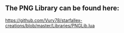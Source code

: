 ## The PNG Library can be found here:
https://github.com/Vurv78/starfallex-creations/blob/master/Libraries/PNGLib.lua

